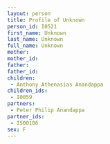 ```yaml
---
layout: person
title: Profile of Unknown
person_id: I0521
first_name: Unknown
last_name: Unknown
full_name: Unknown
mother: 
mother_id: 
father: 
father_id: 
children:
 - Anthony Athenasias Anandappa
children_ids:
 - I0059
partners:
 - Peter Philip Anandappa
partner_ids:
 - I500106
sex: F
---
```


